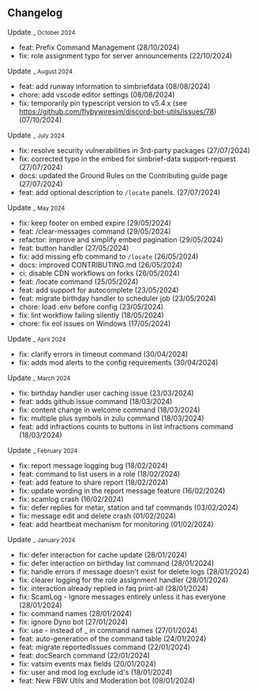 ## Changelog

Update <small>\_ October 2024</small>

- feat: Prefix Command Management (28/10/2024)
- fix: role assignment typo for server announcements (22/10/2024)

Update <small>\_ August 2024</small>

- feat: add runway information to simbriefdata (08/08/2024)
- chore: add vscode editor settings (08/08/2024)
- fix: temporarily pin typescript version to v5.4.x (see https://github.com/flybywiresim/discord-bot-utils/issues/78) (07/10/2024)

Update <small>\_ July 2024</small>

- fix: resolve security vulnerabilities in 3rd-party packages (27/07/2024)
- fix: corrected typo in the embed for simbrief-data support-request (27/07/2024)
- docs: updated the Ground Rules on the Contributing guide page (27/07/2024)
- feat: add optional description to `/locate` panels. (27/07/2024)

Update <small>\_ May 2024</small>

- fix: keep footer on embed expire (29/05/2024)
- feat: /clear-messages command (29/05/2024)
- refactor: improve and simplify embed pagination (29/05/2024)
- feat: button handler (27/05/2024)
- fix: add missing efb command to `/locate` (26/05/2024)
- docs: improved CONTRIBUTING.md (26/05/2024)
- ci: disable CDN workflows on forks (26/05/2024)
- feat: /locate command (25/05/2024)
- feat: add support for autocomplete (23/05/2024)
- feat: migrate birthday handler to scheduler job (23/05/2024)
- chore: load .env before config (23/05/2024)
- fix: lint workflow failing silently (18/05/2024)
- chore: fix eol issues on Windows (17/05/2024)

Update <small>\_ April 2024</small>

- fix: clarify errors in timeout command (30/04/2024)
- fix: adds mod alerts to the config requirements (30/04/2024)

Update <small>\_ March 2024</small>

- fix: birthday handler user caching issue (23/03/2024)
- feat: adds github issue command (18/03/2024)
- fix: content change in welcome command (18/03/2024)
- fix: multiple plus symbols in zulu command (18/03/2024)
- feat: add infractions counts to buttons in list infractions command (18/03/2024)

Update <small>\_ February 2024</small>

- fix: report message logging bug (18/02/2024)
- feat: command to list users in a role (18/02/2024)
- feat: add feature to share report (18/02/2024)
- fix: update wording in the report message feature (16/02/2024)
- fix: scamlog crash (16/02/2024)
- fix: defer replies for metar, station and taf commands (03/02/2024)
- fix: message edit and delete crash (01/02/2024)
- feat: add heartbeat mechanism for monitoring (01/02/2024)

Update <small>\_ January 2024</small>

- fix: defer interaction for cache update (28/01/2024)
- fix: defer interaction on birthday list command (28/01/2024)
- fix: handle errors if message doesn't exist for delete logs (28/01/2024)
- fix: clearer logging for the role assignment handler (28/01/2024)
- fix: interaction already replied in faq print-all (28/01/2024)
- fix: ScamLog - Ignore messages entirely unless it has everyone (28/01/2024)
- fix: command names (28/01/2024)
- fix: ignore Dyno bot (27/01/2024)
- fix: use - instead of \_ in command names (27/01/2024)
- feat: auto-generation of the command table (24/01/2024)
- feat: migrate reportedIssues command (22/01/2024)
- feat: docSearch command (22/01/2024)
- fix: vatsim events max fields (20/01/2024)
- fix: user and mod log exclude id's (18/01/2024)
- feat: New FBW Utils and Moderation bot (08/01/2024)
